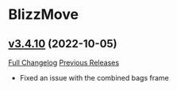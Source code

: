 # BlizzMove

## [v3.4.10](https://github.com/Kiatra/BlizzMove/tree/v3.4.10) (2022-10-05)
[Full Changelog](https://github.com/Kiatra/BlizzMove/compare/v3.4.9...v3.4.10) [Previous Releases](https://github.com/Kiatra/BlizzMove/releases)

- Fixed an issue with the combined bags frame  
